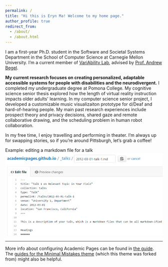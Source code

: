 ```yaml
---
permalink: /
title: "Hi this is Eryn Ma! Welcome to my home page."
author_profile: true
redirect_from: 
  - /about/
  - /about.html
---
```


I am a first-year Ph.D. student in the Software and Societal Systems Department in the School of Computer Science at Carnegie Mellon University. I’m a current member of [VariAbility Lab](https://cmu-variability.github.io), advised by [Prof. Andrew Begel](https://andrewbegel.com). 

**My current research focuses on creating personalized, adaptable accessible systems for people with disabilities and the neurodivergent.** I completed my undergraduate degree at Pomona College. My cognitive science senior thesis explored how the length of virtual reality instruction impacts older adults' learning. In my computer science senior project, I developed a customizable music visualizaiton prototype for d/Deaf and hard-of-hearing people. My main past research experiences include prospect theory and privacy decisions, shared gaze and remote collaborative drawing, and the scheduling problem in human robot collaboration. 

In my free time, I enjoy travelling and performing in theater. I’m always up for swapping stories, so if you’re around Pittsburgh, let’s grab a coffee!

Example: editing a markdown file for a talk
![Editing a markdown file for a talk](/images/editing-talk.png)

------
More info about configuring Academic Pages can be found in [the guide](https://academicpages.github.io/markdown/). The [guides for the Minimal Mistakes theme](https://mmistakes.github.io/minimal-mistakes/docs/configuration/) (which this theme was forked from) might also be helpful.
